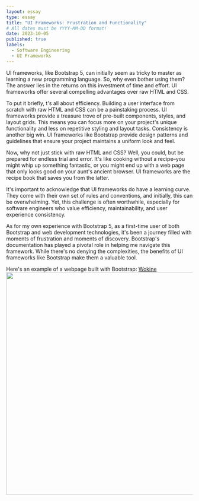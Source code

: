 ```yaml
---
layout: essay
type: essay
title: "UI Frameworks: Frustration and Functionality"
# All dates must be YYYY-MM-DD format!
date: 2023-10-05
published: true
labels:
  - Software Engineering
  - UI Frameworks
---
```

UI frameworks, like Bootstrap 5, can initially seem as tricky to master as learning a new programming language. So, why even bother using them? The answer lies in the returns on this investment of time and effort. UI frameworks offer several compelling advantages over raw HTML and CSS.

To put it briefly, t's all about efficiency. Building a user interface from scratch with raw HTML and CSS can be a painstaking process. UI frameworks provide a treasure trove of pre-built components, styles, and layout grids. This means you can focus more on your project's unique functionality and less on repetitive styling and layout tasks. Consistency is another big win. UI frameworks like Bootstrap provide design patterns and guidelines that ensure your project maintains a uniform look and feel.

Now, why not just stick with raw HTML and CSS? Well, you could, but be prepared for endless trial and error. It's like cooking without a recipe–you might whip up something fantastic, or you might end up with a web page that only looks good on your aunt's ancient browser. UI frameworks are the recipe book that saves you from the latter.

It's important to acknowledge that UI frameworks do have a learning curve. They come with their own set of rules and conventions, and initially, this can be overwhelming. Yet, this challenge is often worthwhile, especially for software engineers who value efficiency, maintainability, and user experience consistency.

As for my own experience with Bootstrap 5, as a first-time user of both Bootstrap and web development technologies, it's been a journey filled with moments of frustration and moments of discovery. Bootstrap's documentation has played a pivotal role in helping me navigate this framework. While there's no denying the complexities, the benefits of UI frameworks like Bootstrap make them a valuable tool.

Here's an example of a webpage built with Bootstrap: <a href="https://www.wokine.com/">Wokine</a>
<img src="https://adminlte.io/wp-content/uploads/2021/06/wokine.jpg" width="600px">
